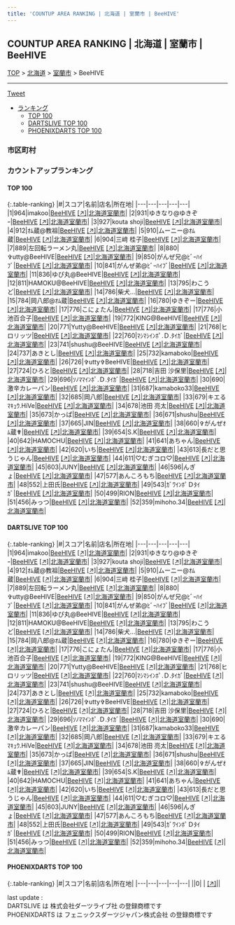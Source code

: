 ```yaml
---
title: 'COUNTUP AREA RANKING | 北海道 | 室蘭市 | BeeHIVE'
---
```

## COUNTUP AREA RANKING | 北海道 | 室蘭市 | BeeHIVE

[TOP](/darts/rank/) > [北海道](/darts/rank/北海道/) > [室蘭市](/darts/rank/北海道/室蘭市/) > BeeHIVE

___

<a href="https://twitter.com/share?ref_src=twsrc%5Etfw" data-text="COUNTUP AREA RANKING | 北海道室蘭市BeeHIVE" class="twitter-share-button" data-hashtags="DARTSLIVE,PHOENIXDARTS,darts,ダーツ" data-show-count="false">Tweet</a>

* [ランキング](#カウントアップランキング)
    * [TOP 100](#top-100)
    * [DARTSLIVE TOP 100](#dartslive-top-100)
    * [PHOENIXDARTS TOP 100](#phoenixdarts-top-100)

### 市区町村

<ul>

</ul>

### カウントアップランキング

#### TOP 100



{:.table-ranking}
|#|スコア|名前|店名|所在地|
|---|---|---|---|---|
|1|964|<span class="rank-name-dl">imakoo</span>|<a href="/darts/rank/shops/395212ba2b0f772fa3f63593b5358cc4.html">BeeHIVE</a> <a href="https://search.dartslive.com/jp/shop/395212ba2b0f772fa3f63593b5358cc4">[↗]</a>|<a href="/darts/rank/北海道/室蘭市">北海道室蘭市</a>|
|2|931|<span class="rank-name-dl">ゆきなり@ゆきぞｰ</span>|<a href="/darts/rank/shops/395212ba2b0f772fa3f63593b5358cc4.html">BeeHIVE</a> <a href="https://search.dartslive.com/jp/shop/395212ba2b0f772fa3f63593b5358cc4">[↗]</a>|<a href="/darts/rank/北海道/室蘭市">北海道室蘭市</a>|
|3|927|<span class="rank-name-dl">kouta shoji</span>|<a href="/darts/rank/shops/395212ba2b0f772fa3f63593b5358cc4.html">BeeHIVE</a> <a href="https://search.dartslive.com/jp/shop/395212ba2b0f772fa3f63593b5358cc4">[↗]</a>|<a href="/darts/rank/北海道/室蘭市">北海道室蘭市</a>|
|4|912|<span class="rank-name-dl">ｵﾑ蔵@教祖</span>|<a href="/darts/rank/shops/395212ba2b0f772fa3f63593b5358cc4.html">BeeHIVE</a> <a href="https://search.dartslive.com/jp/shop/395212ba2b0f772fa3f63593b5358cc4">[↗]</a>|<a href="/darts/rank/北海道/室蘭市">北海道室蘭市</a>|
|5|910|<span class="rank-name-dl">ムーニー@ｵﾑ蔵</span>|<a href="/darts/rank/shops/395212ba2b0f772fa3f63593b5358cc4.html">BeeHIVE</a> <a href="https://search.dartslive.com/jp/shop/395212ba2b0f772fa3f63593b5358cc4">[↗]</a>|<a href="/darts/rank/北海道/室蘭市">北海道室蘭市</a>|
|6|904|<span class="rank-name-dl">三﨑 桂子</span>|<a href="/darts/rank/shops/395212ba2b0f772fa3f63593b5358cc4.html">BeeHIVE</a> <a href="https://search.dartslive.com/jp/shop/395212ba2b0f772fa3f63593b5358cc4">[↗]</a>|<a href="/darts/rank/北海道/室蘭市">北海道室蘭市</a>|
|7|889|<span class="rank-name-dl">左回転ラーメン丸</span>|<a href="/darts/rank/shops/395212ba2b0f772fa3f63593b5358cc4.html">BeeHIVE</a> <a href="https://search.dartslive.com/jp/shop/395212ba2b0f772fa3f63593b5358cc4">[↗]</a>|<a href="/darts/rank/北海道/室蘭市">北海道室蘭市</a>|
|8|880|<span class="rank-name-dl">✞utty@BeeHIVE</span>|<a href="/darts/rank/shops/395212ba2b0f772fa3f63593b5358cc4.html">BeeHIVE</a> <a href="https://search.dartslive.com/jp/shop/395212ba2b0f772fa3f63593b5358cc4">[↗]</a>|<a href="/darts/rank/北海道/室蘭市">北海道室蘭市</a>|
|9|850|<span class="rank-name-dl">がんぜ兄@ﾋﾞｰﾊｲﾌﾞ</span>|<a href="/darts/rank/shops/395212ba2b0f772fa3f63593b5358cc4.html">BeeHIVE</a> <a href="https://search.dartslive.com/jp/shop/395212ba2b0f772fa3f63593b5358cc4">[↗]</a>|<a href="/darts/rank/北海道/室蘭市">北海道室蘭市</a>|
|10|841|<span class="rank-name-dl">がんぜ弟@ﾋﾞｰﾊｲﾌﾞ</span>|<a href="/darts/rank/shops/395212ba2b0f772fa3f63593b5358cc4.html">BeeHIVE</a> <a href="https://search.dartslive.com/jp/shop/395212ba2b0f772fa3f63593b5358cc4">[↗]</a>|<a href="/darts/rank/北海道/室蘭市">北海道室蘭市</a>|
|11|836|<span class="rank-name-dl">ゆぴ丸@BeeHIVE</span>|<a href="/darts/rank/shops/395212ba2b0f772fa3f63593b5358cc4.html">BeeHIVE</a> <a href="https://search.dartslive.com/jp/shop/395212ba2b0f772fa3f63593b5358cc4">[↗]</a>|<a href="/darts/rank/北海道/室蘭市">北海道室蘭市</a>|
|12|811|<span class="rank-name-dl">HAMOKU@BeeHIVE</span>|<a href="/darts/rank/shops/395212ba2b0f772fa3f63593b5358cc4.html">BeeHIVE</a> <a href="https://search.dartslive.com/jp/shop/395212ba2b0f772fa3f63593b5358cc4">[↗]</a>|<a href="/darts/rank/北海道/室蘭市">北海道室蘭市</a>|
|13|795|<span class="rank-name-dl">わこうど</span>|<a href="/darts/rank/shops/395212ba2b0f772fa3f63593b5358cc4.html">BeeHIVE</a> <a href="https://search.dartslive.com/jp/shop/395212ba2b0f772fa3f63593b5358cc4">[↗]</a>|<a href="/darts/rank/北海道/室蘭市">北海道室蘭市</a>|
|14|786|<span class="rank-name-dl">柴犬…</span>|<a href="/darts/rank/shops/395212ba2b0f772fa3f63593b5358cc4.html">BeeHIVE</a> <a href="https://search.dartslive.com/jp/shop/395212ba2b0f772fa3f63593b5358cc4">[↗]</a>|<a href="/darts/rank/北海道/室蘭市">北海道室蘭市</a>|
|15|784|<span class="rank-name-dl">岡八郎@ｵﾑ蔵</span>|<a href="/darts/rank/shops/395212ba2b0f772fa3f63593b5358cc4.html">BeeHIVE</a> <a href="https://search.dartslive.com/jp/shop/395212ba2b0f772fa3f63593b5358cc4">[↗]</a>|<a href="/darts/rank/北海道/室蘭市">北海道室蘭市</a>|
|16|780|<span class="rank-name-dl">ゆきぞー</span>|<a href="/darts/rank/shops/395212ba2b0f772fa3f63593b5358cc4.html">BeeHIVE</a> <a href="https://search.dartslive.com/jp/shop/395212ba2b0f772fa3f63593b5358cc4">[↗]</a>|<a href="/darts/rank/北海道/室蘭市">北海道室蘭市</a>|
|17|776|<span class="rank-name-dl">こにょたん</span>|<a href="/darts/rank/shops/395212ba2b0f772fa3f63593b5358cc4.html">BeeHIVE</a> <a href="https://search.dartslive.com/jp/shop/395212ba2b0f772fa3f63593b5358cc4">[↗]</a>|<a href="/darts/rank/北海道/室蘭市">北海道室蘭市</a>|
|17|776|<span class="rank-name-dl">小池百合子</span>|<a href="/darts/rank/shops/395212ba2b0f772fa3f63593b5358cc4.html">BeeHIVE</a> <a href="https://search.dartslive.com/jp/shop/395212ba2b0f772fa3f63593b5358cc4">[↗]</a>|<a href="/darts/rank/北海道/室蘭市">北海道室蘭市</a>|
|19|772|<span class="rank-name-dl">KING@BeeHIVE</span>|<a href="/darts/rank/shops/395212ba2b0f772fa3f63593b5358cc4.html">BeeHIVE</a> <a href="https://search.dartslive.com/jp/shop/395212ba2b0f772fa3f63593b5358cc4">[↗]</a>|<a href="/darts/rank/北海道/室蘭市">北海道室蘭市</a>|
|20|771|<span class="rank-name-dl">Yutty@BeeHIVE</span>|<a href="/darts/rank/shops/395212ba2b0f772fa3f63593b5358cc4.html">BeeHIVE</a> <a href="https://search.dartslive.com/jp/shop/395212ba2b0f772fa3f63593b5358cc4">[↗]</a>|<a href="/darts/rank/北海道/室蘭市">北海道室蘭市</a>|
|21|768|<span class="rank-name-dl">ヒロリッツ</span>|<a href="/darts/rank/shops/395212ba2b0f772fa3f63593b5358cc4.html">BeeHIVE</a> <a href="https://search.dartslive.com/jp/shop/395212ba2b0f772fa3f63593b5358cc4">[↗]</a>|<a href="/darts/rank/北海道/室蘭市">北海道室蘭市</a>|
|22|760|<span class="rank-name-dl">ﾏｼﾏｼｲﾝﾎﾟ.Ｄ.ﾀｲｶﾞ</span>|<a href="/darts/rank/shops/395212ba2b0f772fa3f63593b5358cc4.html">BeeHIVE</a> <a href="https://search.dartslive.com/jp/shop/395212ba2b0f772fa3f63593b5358cc4">[↗]</a>|<a href="/darts/rank/北海道/室蘭市">北海道室蘭市</a>|
|23|741|<span class="rank-name-dl">shushu@BeeHIVE</span>|<a href="/darts/rank/shops/395212ba2b0f772fa3f63593b5358cc4.html">BeeHIVE</a> <a href="https://search.dartslive.com/jp/shop/395212ba2b0f772fa3f63593b5358cc4">[↗]</a>|<a href="/darts/rank/北海道/室蘭市">北海道室蘭市</a>|
|24|737|<span class="rank-name-dl">あきとし</span>|<a href="/darts/rank/shops/395212ba2b0f772fa3f63593b5358cc4.html">BeeHIVE</a> <a href="https://search.dartslive.com/jp/shop/395212ba2b0f772fa3f63593b5358cc4">[↗]</a>|<a href="/darts/rank/北海道/室蘭市">北海道室蘭市</a>|
|25|732|<span class="rank-name-dl">kamaboko</span>|<a href="/darts/rank/shops/395212ba2b0f772fa3f63593b5358cc4.html">BeeHIVE</a> <a href="https://search.dartslive.com/jp/shop/395212ba2b0f772fa3f63593b5358cc4">[↗]</a>|<a href="/darts/rank/北海道/室蘭市">北海道室蘭市</a>|
|26|726|<span class="rank-name-dl">✞utty✞BeeHIVE</span>|<a href="/darts/rank/shops/395212ba2b0f772fa3f63593b5358cc4.html">BeeHIVE</a> <a href="https://search.dartslive.com/jp/shop/395212ba2b0f772fa3f63593b5358cc4">[↗]</a>|<a href="/darts/rank/北海道/室蘭市">北海道室蘭市</a>|
|27|724|<span class="rank-name-dl">ひろと</span>|<a href="/darts/rank/shops/395212ba2b0f772fa3f63593b5358cc4.html">BeeHIVE</a> <a href="https://search.dartslive.com/jp/shop/395212ba2b0f772fa3f63593b5358cc4">[↗]</a>|<a href="/darts/rank/北海道/室蘭市">北海道室蘭市</a>|
|28|718|<span class="rank-name-dl">吉田 沙保里</span>|<a href="/darts/rank/shops/395212ba2b0f772fa3f63593b5358cc4.html">BeeHIVE</a> <a href="https://search.dartslive.com/jp/shop/395212ba2b0f772fa3f63593b5358cc4">[↗]</a>|<a href="/darts/rank/北海道/室蘭市">北海道室蘭市</a>|
|29|696|<span class="rank-name-dl">ｿﾉﾏﾏｲﾝﾎﾟ.Ｄ.ﾀｲｶﾞ</span>|<a href="/darts/rank/shops/395212ba2b0f772fa3f63593b5358cc4.html">BeeHIVE</a> <a href="https://search.dartslive.com/jp/shop/395212ba2b0f772fa3f63593b5358cc4">[↗]</a>|<a href="/darts/rank/北海道/室蘭市">北海道室蘭市</a>|
|30|690|<span class="rank-name-dl">激辛カレーパン</span>|<a href="/darts/rank/shops/395212ba2b0f772fa3f63593b5358cc4.html">BeeHIVE</a> <a href="https://search.dartslive.com/jp/shop/395212ba2b0f772fa3f63593b5358cc4">[↗]</a>|<a href="/darts/rank/北海道/室蘭市">北海道室蘭市</a>|
|31|687|<span class="rank-name-dl">kamaboko33</span>|<a href="/darts/rank/shops/395212ba2b0f772fa3f63593b5358cc4.html">BeeHIVE</a> <a href="https://search.dartslive.com/jp/shop/395212ba2b0f772fa3f63593b5358cc4">[↗]</a>|<a href="/darts/rank/北海道/室蘭市">北海道室蘭市</a>|
|32|685|<span class="rank-name-dl">岡八郎</span>|<a href="/darts/rank/shops/395212ba2b0f772fa3f63593b5358cc4.html">BeeHIVE</a> <a href="https://search.dartslive.com/jp/shop/395212ba2b0f772fa3f63593b5358cc4">[↗]</a>|<a href="/darts/rank/北海道/室蘭市">北海道室蘭市</a>|
|33|679|<span class="rank-name-dl">キエるﾏｷｭｳ.HiVe</span>|<a href="/darts/rank/shops/395212ba2b0f772fa3f63593b5358cc4.html">BeeHIVE</a> <a href="https://search.dartslive.com/jp/shop/395212ba2b0f772fa3f63593b5358cc4">[↗]</a>|<a href="/darts/rank/北海道/室蘭市">北海道室蘭市</a>|
|34|678|<span class="rank-name-dl">池田 亮太</span>|<a href="/darts/rank/shops/395212ba2b0f772fa3f63593b5358cc4.html">BeeHIVE</a> <a href="https://search.dartslive.com/jp/shop/395212ba2b0f772fa3f63593b5358cc4">[↗]</a>|<a href="/darts/rank/北海道/室蘭市">北海道室蘭市</a>|
|35|673|<span class="rank-name-dl">かっぱ</span>|<a href="/darts/rank/shops/395212ba2b0f772fa3f63593b5358cc4.html">BeeHIVE</a> <a href="https://search.dartslive.com/jp/shop/395212ba2b0f772fa3f63593b5358cc4">[↗]</a>|<a href="/darts/rank/北海道/室蘭市">北海道室蘭市</a>|
|36|671|<span class="rank-name-dl">shushu</span>|<a href="/darts/rank/shops/395212ba2b0f772fa3f63593b5358cc4.html">BeeHIVE</a> <a href="https://search.dartslive.com/jp/shop/395212ba2b0f772fa3f63593b5358cc4">[↗]</a>|<a href="/darts/rank/北海道/室蘭市">北海道室蘭市</a>|
|37|665|<span class="rank-name-dl">JIN</span>|<a href="/darts/rank/shops/395212ba2b0f772fa3f63593b5358cc4.html">BeeHIVE</a> <a href="https://search.dartslive.com/jp/shop/395212ba2b0f772fa3f63593b5358cc4">[↗]</a>|<a href="/darts/rank/北海道/室蘭市">北海道室蘭市</a>|
|38|660|<span class="rank-name-dl">✞がんぜｵﾑ蔵✟</span>|<a href="/darts/rank/shops/395212ba2b0f772fa3f63593b5358cc4.html">BeeHIVE</a> <a href="https://search.dartslive.com/jp/shop/395212ba2b0f772fa3f63593b5358cc4">[↗]</a>|<a href="/darts/rank/北海道/室蘭市">北海道室蘭市</a>|
|39|654|<span class="rank-name-dl">S.K</span>|<a href="/darts/rank/shops/395212ba2b0f772fa3f63593b5358cc4.html">BeeHIVE</a> <a href="https://search.dartslive.com/jp/shop/395212ba2b0f772fa3f63593b5358cc4">[↗]</a>|<a href="/darts/rank/北海道/室蘭市">北海道室蘭市</a>|
|40|642|<span class="rank-name-dl">HAMOCHU</span>|<a href="/darts/rank/shops/395212ba2b0f772fa3f63593b5358cc4.html">BeeHIVE</a> <a href="https://search.dartslive.com/jp/shop/395212ba2b0f772fa3f63593b5358cc4">[↗]</a>|<a href="/darts/rank/北海道/室蘭市">北海道室蘭市</a>|
|41|641|<span class="rank-name-dl">あちゃん</span>|<a href="/darts/rank/shops/395212ba2b0f772fa3f63593b5358cc4.html">BeeHIVE</a> <a href="https://search.dartslive.com/jp/shop/395212ba2b0f772fa3f63593b5358cc4">[↗]</a>|<a href="/darts/rank/北海道/室蘭市">北海道室蘭市</a>|
|42|620|<span class="rank-name-dl">いち</span>|<a href="/darts/rank/shops/395212ba2b0f772fa3f63593b5358cc4.html">BeeHIVE</a> <a href="https://search.dartslive.com/jp/shop/395212ba2b0f772fa3f63593b5358cc4">[↗]</a>|<a href="/darts/rank/北海道/室蘭市">北海道室蘭市</a>|
|43|613|<span class="rank-name-dl">長だと思うじゃん</span>|<a href="/darts/rank/shops/395212ba2b0f772fa3f63593b5358cc4.html">BeeHIVE</a> <a href="https://search.dartslive.com/jp/shop/395212ba2b0f772fa3f63593b5358cc4">[↗]</a>|<a href="/darts/rank/北海道/室蘭市">北海道室蘭市</a>|
|44|611|<span class="rank-name-dl">♡むぎコロ♡</span>|<a href="/darts/rank/shops/395212ba2b0f772fa3f63593b5358cc4.html">BeeHIVE</a> <a href="https://search.dartslive.com/jp/shop/395212ba2b0f772fa3f63593b5358cc4">[↗]</a>|<a href="/darts/rank/北海道/室蘭市">北海道室蘭市</a>|
|45|603|<span class="rank-name-dl">JUNY</span>|<a href="/darts/rank/shops/395212ba2b0f772fa3f63593b5358cc4.html">BeeHIVE</a> <a href="https://search.dartslive.com/jp/shop/395212ba2b0f772fa3f63593b5358cc4">[↗]</a>|<a href="/darts/rank/北海道/室蘭市">北海道室蘭市</a>|
|46|596|<span class="rank-name-dl">んぎょ</span>|<a href="/darts/rank/shops/395212ba2b0f772fa3f63593b5358cc4.html">BeeHIVE</a> <a href="https://search.dartslive.com/jp/shop/395212ba2b0f772fa3f63593b5358cc4">[↗]</a>|<a href="/darts/rank/北海道/室蘭市">北海道室蘭市</a>|
|47|577|<span class="rank-name-dl">あんころもち</span>|<a href="/darts/rank/shops/395212ba2b0f772fa3f63593b5358cc4.html">BeeHIVE</a> <a href="https://search.dartslive.com/jp/shop/395212ba2b0f772fa3f63593b5358cc4">[↗]</a>|<a href="/darts/rank/北海道/室蘭市">北海道室蘭市</a>|
|48|552|<span class="rank-name-dl">上田氏</span>|<a href="/darts/rank/shops/395212ba2b0f772fa3f63593b5358cc4.html">BeeHIVE</a> <a href="https://search.dartslive.com/jp/shop/395212ba2b0f772fa3f63593b5358cc4">[↗]</a>|<a href="/darts/rank/北海道/室蘭市">北海道室蘭市</a>|
|49|543|<span class="rank-name-dl">ｶﾞﾜｲﾝﾎﾟＤﾀｲｶﾞ</span>|<a href="/darts/rank/shops/395212ba2b0f772fa3f63593b5358cc4.html">BeeHIVE</a> <a href="https://search.dartslive.com/jp/shop/395212ba2b0f772fa3f63593b5358cc4">[↗]</a>|<a href="/darts/rank/北海道/室蘭市">北海道室蘭市</a>|
|50|499|<span class="rank-name-dl">RION</span>|<a href="/darts/rank/shops/395212ba2b0f772fa3f63593b5358cc4.html">BeeHIVE</a> <a href="https://search.dartslive.com/jp/shop/395212ba2b0f772fa3f63593b5358cc4">[↗]</a>|<a href="/darts/rank/北海道/室蘭市">北海道室蘭市</a>|
|51|456|<span class="rank-name-dl">みっつ</span>|<a href="/darts/rank/shops/395212ba2b0f772fa3f63593b5358cc4.html">BeeHIVE</a> <a href="https://search.dartslive.com/jp/shop/395212ba2b0f772fa3f63593b5358cc4">[↗]</a>|<a href="/darts/rank/北海道/室蘭市">北海道室蘭市</a>|
|52|359|<span class="rank-name-dl">mihoho.34</span>|<a href="/darts/rank/shops/395212ba2b0f772fa3f63593b5358cc4.html">BeeHIVE</a> <a href="https://search.dartslive.com/jp/shop/395212ba2b0f772fa3f63593b5358cc4">[↗]</a>|<a href="/darts/rank/北海道/室蘭市">北海道室蘭市</a>|


#### DARTSLIVE TOP 100



{:.table-ranking}
|#|スコア|名前|店名|所在地|
|---|---|---|---|---|
|1|964|<span class="rank-name-dl">imakoo</span>|<a href="/darts/rank/shops/395212ba2b0f772fa3f63593b5358cc4.html">BeeHIVE</a> <a href="https://search.dartslive.com/jp/shop/395212ba2b0f772fa3f63593b5358cc4">[↗]</a>|<a href="/darts/rank/北海道/室蘭市">北海道室蘭市</a>|
|2|931|<span class="rank-name-dl">ゆきなり@ゆきぞｰ</span>|<a href="/darts/rank/shops/395212ba2b0f772fa3f63593b5358cc4.html">BeeHIVE</a> <a href="https://search.dartslive.com/jp/shop/395212ba2b0f772fa3f63593b5358cc4">[↗]</a>|<a href="/darts/rank/北海道/室蘭市">北海道室蘭市</a>|
|3|927|<span class="rank-name-dl">kouta shoji</span>|<a href="/darts/rank/shops/395212ba2b0f772fa3f63593b5358cc4.html">BeeHIVE</a> <a href="https://search.dartslive.com/jp/shop/395212ba2b0f772fa3f63593b5358cc4">[↗]</a>|<a href="/darts/rank/北海道/室蘭市">北海道室蘭市</a>|
|4|912|<span class="rank-name-dl">ｵﾑ蔵@教祖</span>|<a href="/darts/rank/shops/395212ba2b0f772fa3f63593b5358cc4.html">BeeHIVE</a> <a href="https://search.dartslive.com/jp/shop/395212ba2b0f772fa3f63593b5358cc4">[↗]</a>|<a href="/darts/rank/北海道/室蘭市">北海道室蘭市</a>|
|5|910|<span class="rank-name-dl">ムーニー@ｵﾑ蔵</span>|<a href="/darts/rank/shops/395212ba2b0f772fa3f63593b5358cc4.html">BeeHIVE</a> <a href="https://search.dartslive.com/jp/shop/395212ba2b0f772fa3f63593b5358cc4">[↗]</a>|<a href="/darts/rank/北海道/室蘭市">北海道室蘭市</a>|
|6|904|<span class="rank-name-dl">三﨑 桂子</span>|<a href="/darts/rank/shops/395212ba2b0f772fa3f63593b5358cc4.html">BeeHIVE</a> <a href="https://search.dartslive.com/jp/shop/395212ba2b0f772fa3f63593b5358cc4">[↗]</a>|<a href="/darts/rank/北海道/室蘭市">北海道室蘭市</a>|
|7|889|<span class="rank-name-dl">左回転ラーメン丸</span>|<a href="/darts/rank/shops/395212ba2b0f772fa3f63593b5358cc4.html">BeeHIVE</a> <a href="https://search.dartslive.com/jp/shop/395212ba2b0f772fa3f63593b5358cc4">[↗]</a>|<a href="/darts/rank/北海道/室蘭市">北海道室蘭市</a>|
|8|880|<span class="rank-name-dl">✞utty@BeeHIVE</span>|<a href="/darts/rank/shops/395212ba2b0f772fa3f63593b5358cc4.html">BeeHIVE</a> <a href="https://search.dartslive.com/jp/shop/395212ba2b0f772fa3f63593b5358cc4">[↗]</a>|<a href="/darts/rank/北海道/室蘭市">北海道室蘭市</a>|
|9|850|<span class="rank-name-dl">がんぜ兄@ﾋﾞｰﾊｲﾌﾞ</span>|<a href="/darts/rank/shops/395212ba2b0f772fa3f63593b5358cc4.html">BeeHIVE</a> <a href="https://search.dartslive.com/jp/shop/395212ba2b0f772fa3f63593b5358cc4">[↗]</a>|<a href="/darts/rank/北海道/室蘭市">北海道室蘭市</a>|
|10|841|<span class="rank-name-dl">がんぜ弟@ﾋﾞｰﾊｲﾌﾞ</span>|<a href="/darts/rank/shops/395212ba2b0f772fa3f63593b5358cc4.html">BeeHIVE</a> <a href="https://search.dartslive.com/jp/shop/395212ba2b0f772fa3f63593b5358cc4">[↗]</a>|<a href="/darts/rank/北海道/室蘭市">北海道室蘭市</a>|
|11|836|<span class="rank-name-dl">ゆぴ丸@BeeHIVE</span>|<a href="/darts/rank/shops/395212ba2b0f772fa3f63593b5358cc4.html">BeeHIVE</a> <a href="https://search.dartslive.com/jp/shop/395212ba2b0f772fa3f63593b5358cc4">[↗]</a>|<a href="/darts/rank/北海道/室蘭市">北海道室蘭市</a>|
|12|811|<span class="rank-name-dl">HAMOKU@BeeHIVE</span>|<a href="/darts/rank/shops/395212ba2b0f772fa3f63593b5358cc4.html">BeeHIVE</a> <a href="https://search.dartslive.com/jp/shop/395212ba2b0f772fa3f63593b5358cc4">[↗]</a>|<a href="/darts/rank/北海道/室蘭市">北海道室蘭市</a>|
|13|795|<span class="rank-name-dl">わこうど</span>|<a href="/darts/rank/shops/395212ba2b0f772fa3f63593b5358cc4.html">BeeHIVE</a> <a href="https://search.dartslive.com/jp/shop/395212ba2b0f772fa3f63593b5358cc4">[↗]</a>|<a href="/darts/rank/北海道/室蘭市">北海道室蘭市</a>|
|14|786|<span class="rank-name-dl">柴犬…</span>|<a href="/darts/rank/shops/395212ba2b0f772fa3f63593b5358cc4.html">BeeHIVE</a> <a href="https://search.dartslive.com/jp/shop/395212ba2b0f772fa3f63593b5358cc4">[↗]</a>|<a href="/darts/rank/北海道/室蘭市">北海道室蘭市</a>|
|15|784|<span class="rank-name-dl">岡八郎@ｵﾑ蔵</span>|<a href="/darts/rank/shops/395212ba2b0f772fa3f63593b5358cc4.html">BeeHIVE</a> <a href="https://search.dartslive.com/jp/shop/395212ba2b0f772fa3f63593b5358cc4">[↗]</a>|<a href="/darts/rank/北海道/室蘭市">北海道室蘭市</a>|
|16|780|<span class="rank-name-dl">ゆきぞー</span>|<a href="/darts/rank/shops/395212ba2b0f772fa3f63593b5358cc4.html">BeeHIVE</a> <a href="https://search.dartslive.com/jp/shop/395212ba2b0f772fa3f63593b5358cc4">[↗]</a>|<a href="/darts/rank/北海道/室蘭市">北海道室蘭市</a>|
|17|776|<span class="rank-name-dl">こにょたん</span>|<a href="/darts/rank/shops/395212ba2b0f772fa3f63593b5358cc4.html">BeeHIVE</a> <a href="https://search.dartslive.com/jp/shop/395212ba2b0f772fa3f63593b5358cc4">[↗]</a>|<a href="/darts/rank/北海道/室蘭市">北海道室蘭市</a>|
|17|776|<span class="rank-name-dl">小池百合子</span>|<a href="/darts/rank/shops/395212ba2b0f772fa3f63593b5358cc4.html">BeeHIVE</a> <a href="https://search.dartslive.com/jp/shop/395212ba2b0f772fa3f63593b5358cc4">[↗]</a>|<a href="/darts/rank/北海道/室蘭市">北海道室蘭市</a>|
|19|772|<span class="rank-name-dl">KING@BeeHIVE</span>|<a href="/darts/rank/shops/395212ba2b0f772fa3f63593b5358cc4.html">BeeHIVE</a> <a href="https://search.dartslive.com/jp/shop/395212ba2b0f772fa3f63593b5358cc4">[↗]</a>|<a href="/darts/rank/北海道/室蘭市">北海道室蘭市</a>|
|20|771|<span class="rank-name-dl">Yutty@BeeHIVE</span>|<a href="/darts/rank/shops/395212ba2b0f772fa3f63593b5358cc4.html">BeeHIVE</a> <a href="https://search.dartslive.com/jp/shop/395212ba2b0f772fa3f63593b5358cc4">[↗]</a>|<a href="/darts/rank/北海道/室蘭市">北海道室蘭市</a>|
|21|768|<span class="rank-name-dl">ヒロリッツ</span>|<a href="/darts/rank/shops/395212ba2b0f772fa3f63593b5358cc4.html">BeeHIVE</a> <a href="https://search.dartslive.com/jp/shop/395212ba2b0f772fa3f63593b5358cc4">[↗]</a>|<a href="/darts/rank/北海道/室蘭市">北海道室蘭市</a>|
|22|760|<span class="rank-name-dl">ﾏｼﾏｼｲﾝﾎﾟ.Ｄ.ﾀｲｶﾞ</span>|<a href="/darts/rank/shops/395212ba2b0f772fa3f63593b5358cc4.html">BeeHIVE</a> <a href="https://search.dartslive.com/jp/shop/395212ba2b0f772fa3f63593b5358cc4">[↗]</a>|<a href="/darts/rank/北海道/室蘭市">北海道室蘭市</a>|
|23|741|<span class="rank-name-dl">shushu@BeeHIVE</span>|<a href="/darts/rank/shops/395212ba2b0f772fa3f63593b5358cc4.html">BeeHIVE</a> <a href="https://search.dartslive.com/jp/shop/395212ba2b0f772fa3f63593b5358cc4">[↗]</a>|<a href="/darts/rank/北海道/室蘭市">北海道室蘭市</a>|
|24|737|<span class="rank-name-dl">あきとし</span>|<a href="/darts/rank/shops/395212ba2b0f772fa3f63593b5358cc4.html">BeeHIVE</a> <a href="https://search.dartslive.com/jp/shop/395212ba2b0f772fa3f63593b5358cc4">[↗]</a>|<a href="/darts/rank/北海道/室蘭市">北海道室蘭市</a>|
|25|732|<span class="rank-name-dl">kamaboko</span>|<a href="/darts/rank/shops/395212ba2b0f772fa3f63593b5358cc4.html">BeeHIVE</a> <a href="https://search.dartslive.com/jp/shop/395212ba2b0f772fa3f63593b5358cc4">[↗]</a>|<a href="/darts/rank/北海道/室蘭市">北海道室蘭市</a>|
|26|726|<span class="rank-name-dl">✞utty✞BeeHIVE</span>|<a href="/darts/rank/shops/395212ba2b0f772fa3f63593b5358cc4.html">BeeHIVE</a> <a href="https://search.dartslive.com/jp/shop/395212ba2b0f772fa3f63593b5358cc4">[↗]</a>|<a href="/darts/rank/北海道/室蘭市">北海道室蘭市</a>|
|27|724|<span class="rank-name-dl">ひろと</span>|<a href="/darts/rank/shops/395212ba2b0f772fa3f63593b5358cc4.html">BeeHIVE</a> <a href="https://search.dartslive.com/jp/shop/395212ba2b0f772fa3f63593b5358cc4">[↗]</a>|<a href="/darts/rank/北海道/室蘭市">北海道室蘭市</a>|
|28|718|<span class="rank-name-dl">吉田 沙保里</span>|<a href="/darts/rank/shops/395212ba2b0f772fa3f63593b5358cc4.html">BeeHIVE</a> <a href="https://search.dartslive.com/jp/shop/395212ba2b0f772fa3f63593b5358cc4">[↗]</a>|<a href="/darts/rank/北海道/室蘭市">北海道室蘭市</a>|
|29|696|<span class="rank-name-dl">ｿﾉﾏﾏｲﾝﾎﾟ.Ｄ.ﾀｲｶﾞ</span>|<a href="/darts/rank/shops/395212ba2b0f772fa3f63593b5358cc4.html">BeeHIVE</a> <a href="https://search.dartslive.com/jp/shop/395212ba2b0f772fa3f63593b5358cc4">[↗]</a>|<a href="/darts/rank/北海道/室蘭市">北海道室蘭市</a>|
|30|690|<span class="rank-name-dl">激辛カレーパン</span>|<a href="/darts/rank/shops/395212ba2b0f772fa3f63593b5358cc4.html">BeeHIVE</a> <a href="https://search.dartslive.com/jp/shop/395212ba2b0f772fa3f63593b5358cc4">[↗]</a>|<a href="/darts/rank/北海道/室蘭市">北海道室蘭市</a>|
|31|687|<span class="rank-name-dl">kamaboko33</span>|<a href="/darts/rank/shops/395212ba2b0f772fa3f63593b5358cc4.html">BeeHIVE</a> <a href="https://search.dartslive.com/jp/shop/395212ba2b0f772fa3f63593b5358cc4">[↗]</a>|<a href="/darts/rank/北海道/室蘭市">北海道室蘭市</a>|
|32|685|<span class="rank-name-dl">岡八郎</span>|<a href="/darts/rank/shops/395212ba2b0f772fa3f63593b5358cc4.html">BeeHIVE</a> <a href="https://search.dartslive.com/jp/shop/395212ba2b0f772fa3f63593b5358cc4">[↗]</a>|<a href="/darts/rank/北海道/室蘭市">北海道室蘭市</a>|
|33|679|<span class="rank-name-dl">キエるﾏｷｭｳ.HiVe</span>|<a href="/darts/rank/shops/395212ba2b0f772fa3f63593b5358cc4.html">BeeHIVE</a> <a href="https://search.dartslive.com/jp/shop/395212ba2b0f772fa3f63593b5358cc4">[↗]</a>|<a href="/darts/rank/北海道/室蘭市">北海道室蘭市</a>|
|34|678|<span class="rank-name-dl">池田 亮太</span>|<a href="/darts/rank/shops/395212ba2b0f772fa3f63593b5358cc4.html">BeeHIVE</a> <a href="https://search.dartslive.com/jp/shop/395212ba2b0f772fa3f63593b5358cc4">[↗]</a>|<a href="/darts/rank/北海道/室蘭市">北海道室蘭市</a>|
|35|673|<span class="rank-name-dl">かっぱ</span>|<a href="/darts/rank/shops/395212ba2b0f772fa3f63593b5358cc4.html">BeeHIVE</a> <a href="https://search.dartslive.com/jp/shop/395212ba2b0f772fa3f63593b5358cc4">[↗]</a>|<a href="/darts/rank/北海道/室蘭市">北海道室蘭市</a>|
|36|671|<span class="rank-name-dl">shushu</span>|<a href="/darts/rank/shops/395212ba2b0f772fa3f63593b5358cc4.html">BeeHIVE</a> <a href="https://search.dartslive.com/jp/shop/395212ba2b0f772fa3f63593b5358cc4">[↗]</a>|<a href="/darts/rank/北海道/室蘭市">北海道室蘭市</a>|
|37|665|<span class="rank-name-dl">JIN</span>|<a href="/darts/rank/shops/395212ba2b0f772fa3f63593b5358cc4.html">BeeHIVE</a> <a href="https://search.dartslive.com/jp/shop/395212ba2b0f772fa3f63593b5358cc4">[↗]</a>|<a href="/darts/rank/北海道/室蘭市">北海道室蘭市</a>|
|38|660|<span class="rank-name-dl">✞がんぜｵﾑ蔵✟</span>|<a href="/darts/rank/shops/395212ba2b0f772fa3f63593b5358cc4.html">BeeHIVE</a> <a href="https://search.dartslive.com/jp/shop/395212ba2b0f772fa3f63593b5358cc4">[↗]</a>|<a href="/darts/rank/北海道/室蘭市">北海道室蘭市</a>|
|39|654|<span class="rank-name-dl">S.K</span>|<a href="/darts/rank/shops/395212ba2b0f772fa3f63593b5358cc4.html">BeeHIVE</a> <a href="https://search.dartslive.com/jp/shop/395212ba2b0f772fa3f63593b5358cc4">[↗]</a>|<a href="/darts/rank/北海道/室蘭市">北海道室蘭市</a>|
|40|642|<span class="rank-name-dl">HAMOCHU</span>|<a href="/darts/rank/shops/395212ba2b0f772fa3f63593b5358cc4.html">BeeHIVE</a> <a href="https://search.dartslive.com/jp/shop/395212ba2b0f772fa3f63593b5358cc4">[↗]</a>|<a href="/darts/rank/北海道/室蘭市">北海道室蘭市</a>|
|41|641|<span class="rank-name-dl">あちゃん</span>|<a href="/darts/rank/shops/395212ba2b0f772fa3f63593b5358cc4.html">BeeHIVE</a> <a href="https://search.dartslive.com/jp/shop/395212ba2b0f772fa3f63593b5358cc4">[↗]</a>|<a href="/darts/rank/北海道/室蘭市">北海道室蘭市</a>|
|42|620|<span class="rank-name-dl">いち</span>|<a href="/darts/rank/shops/395212ba2b0f772fa3f63593b5358cc4.html">BeeHIVE</a> <a href="https://search.dartslive.com/jp/shop/395212ba2b0f772fa3f63593b5358cc4">[↗]</a>|<a href="/darts/rank/北海道/室蘭市">北海道室蘭市</a>|
|43|613|<span class="rank-name-dl">長だと思うじゃん</span>|<a href="/darts/rank/shops/395212ba2b0f772fa3f63593b5358cc4.html">BeeHIVE</a> <a href="https://search.dartslive.com/jp/shop/395212ba2b0f772fa3f63593b5358cc4">[↗]</a>|<a href="/darts/rank/北海道/室蘭市">北海道室蘭市</a>|
|44|611|<span class="rank-name-dl">♡むぎコロ♡</span>|<a href="/darts/rank/shops/395212ba2b0f772fa3f63593b5358cc4.html">BeeHIVE</a> <a href="https://search.dartslive.com/jp/shop/395212ba2b0f772fa3f63593b5358cc4">[↗]</a>|<a href="/darts/rank/北海道/室蘭市">北海道室蘭市</a>|
|45|603|<span class="rank-name-dl">JUNY</span>|<a href="/darts/rank/shops/395212ba2b0f772fa3f63593b5358cc4.html">BeeHIVE</a> <a href="https://search.dartslive.com/jp/shop/395212ba2b0f772fa3f63593b5358cc4">[↗]</a>|<a href="/darts/rank/北海道/室蘭市">北海道室蘭市</a>|
|46|596|<span class="rank-name-dl">んぎょ</span>|<a href="/darts/rank/shops/395212ba2b0f772fa3f63593b5358cc4.html">BeeHIVE</a> <a href="https://search.dartslive.com/jp/shop/395212ba2b0f772fa3f63593b5358cc4">[↗]</a>|<a href="/darts/rank/北海道/室蘭市">北海道室蘭市</a>|
|47|577|<span class="rank-name-dl">あんころもち</span>|<a href="/darts/rank/shops/395212ba2b0f772fa3f63593b5358cc4.html">BeeHIVE</a> <a href="https://search.dartslive.com/jp/shop/395212ba2b0f772fa3f63593b5358cc4">[↗]</a>|<a href="/darts/rank/北海道/室蘭市">北海道室蘭市</a>|
|48|552|<span class="rank-name-dl">上田氏</span>|<a href="/darts/rank/shops/395212ba2b0f772fa3f63593b5358cc4.html">BeeHIVE</a> <a href="https://search.dartslive.com/jp/shop/395212ba2b0f772fa3f63593b5358cc4">[↗]</a>|<a href="/darts/rank/北海道/室蘭市">北海道室蘭市</a>|
|49|543|<span class="rank-name-dl">ｶﾞﾜｲﾝﾎﾟＤﾀｲｶﾞ</span>|<a href="/darts/rank/shops/395212ba2b0f772fa3f63593b5358cc4.html">BeeHIVE</a> <a href="https://search.dartslive.com/jp/shop/395212ba2b0f772fa3f63593b5358cc4">[↗]</a>|<a href="/darts/rank/北海道/室蘭市">北海道室蘭市</a>|
|50|499|<span class="rank-name-dl">RION</span>|<a href="/darts/rank/shops/395212ba2b0f772fa3f63593b5358cc4.html">BeeHIVE</a> <a href="https://search.dartslive.com/jp/shop/395212ba2b0f772fa3f63593b5358cc4">[↗]</a>|<a href="/darts/rank/北海道/室蘭市">北海道室蘭市</a>|
|51|456|<span class="rank-name-dl">みっつ</span>|<a href="/darts/rank/shops/395212ba2b0f772fa3f63593b5358cc4.html">BeeHIVE</a> <a href="https://search.dartslive.com/jp/shop/395212ba2b0f772fa3f63593b5358cc4">[↗]</a>|<a href="/darts/rank/北海道/室蘭市">北海道室蘭市</a>|
|52|359|<span class="rank-name-dl">mihoho.34</span>|<a href="/darts/rank/shops/395212ba2b0f772fa3f63593b5358cc4.html">BeeHIVE</a> <a href="https://search.dartslive.com/jp/shop/395212ba2b0f772fa3f63593b5358cc4">[↗]</a>|<a href="/darts/rank/北海道/室蘭市">北海道室蘭市</a>|


#### PHOENIXDARTS TOP 100



{:.table-ranking}
|#|スコア|名前|店名|所在地|
|---|---|---|---|---|
||0|<span class="rank-name-dl"> </span>|<a href="/darts/rank/shops/.html"></a> <a href="">[↗]</a>|<a href="/darts/rank//"></a>|


<div class="footer border-top border-gray-light mt-5 pt-3 text-right text-gray">
    last update : <span style="font-weight: italic" id="foot_last_modified"></span><br />
    DARTSLIVE は 株式会社ダーツライブ社 の登録商標です<br />
    PHOENIXDARTS は フェニックスダーツジャパン株式会社 の登録商標です<br />
</div>

<script src="https://cdnjs.cloudflare.com/ajax/libs/jquery.tablesorter/2.31.3/js/jquery.tablesorter.min.js" integrity="sha512-qzgd5cYSZcosqpzpn7zF2ZId8f/8CHmFKZ8j7mU4OUXTNRd5g+ZHBPsgKEwoqxCtdQvExE5LprwwPAgoicguNg==" crossorigin="anonymous" referrerpolicy="no-referrer"></script>
<link rel="stylesheet" href="https://cdnjs.cloudflare.com/ajax/libs/jquery.tablesorter/2.31.3/css/theme.default.min.css" integrity="sha512-wghhOJkjQX0Lh3NSWvNKeZ0ZpNn+SPVXX1Qyc9OCaogADktxrBiBdKGDoqVUOyhStvMBmJQ8ZdMHiR3wuEq8+w==" crossorigin="anonymous" referrerpolicy="no-referrer" />
<script>
$(function() {
    $(".table-ranking").tablesorter({sortList:[[0, 0]]});
    $("#foot_last_modified").text(formatDate(new Date(document.lastModified), 'yyyy-MM-dd HH:mm:ss'));
});
</script>

<script async src="https://platform.twitter.com/widgets.js" charset="utf-8"></script>